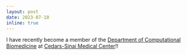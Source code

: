 ```yaml
---
layout: post
date: 2023-07-10 
inline: true
---
```


I have recently become a member of the [Department of Computational Biomedicine](https://keck.usc.edu/genetic-epidemiology-center/) at [Cedars-Sinai Medical Center](https://www.cedars-sinai.edu/research.html?ppn=dW5kZWZpbmVk)!!